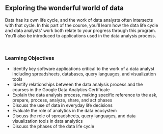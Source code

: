## Exploring the wonderful world of data

Data has its own life cycle, and the work of data analysts often intersects with that cycle. In this part of the course, you’ll learn how the data life cycle and data analysts' work both relate to your progress through this program. You’ll also be introduced to applications used in the data analysis process.

&nbsp;

### Learning Objectives

* Identify key software applications critical to the work of a data analyst including spreadsheets, databases, query languages, and visualization tools
* Identify relationships between the data analysis process and the courses in the Google Data Analytics Certificate
* Explain the data analysis process, making specific reference to the ask, prepare, process, analyze, share, and act phases
* Discuss the use of data in everyday life decisions
* Evaluate the role of analytics in the data ecosystem
* Discuss the role of spreadsheets, query languages, and data visualization tools in data analytics
* Discuss the phases of the data life cycle
